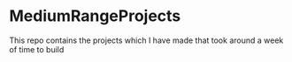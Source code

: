 # MediumRangeProjects
This repo contains the projects which I have made that took around a week of time to build
